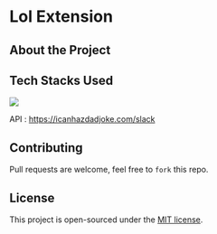 # Lol Extension

## About the Project


## Tech Stacks Used

<a target="_blank" href="https://www.w3schools.com/js/default.asp"><img src="https://img.shields.io/badge/javascript%20-%23323330.svg?&style=for-the-badge&logo=javascript&logoColor=%23F7DF1E"></img></a>

API : https://icanhazdadjoke.com/slack


## Contributing
Pull requests are welcome, feel free to ```fork``` this repo.

## License
This project is open-sourced under the [MIT license]().
